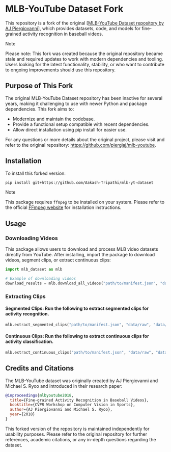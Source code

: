 # MLB-YouTube Dataset Fork

This repository is a fork of the original \[[MLB-YouTube Dataset repository by AJ Piergiovanni](https://arxiv.org/abs/1804.03247)\], which provides datasets, code, and models for fine-grained activity recognition in baseball videos.

> [!NOTE]
> Please note: This fork was created because the original repository became stale and required updates to work with modern dependencies and tooling. Users looking for the latest functionality, stability, or who want to contribute to ongoing improvements should use this repository.

## Purpose of This Fork
The original MLB-YouTube Dataset repository has been inactive for several years, making it challenging to use with newer Python and package dependencies. This fork aims to:

- Modernize and maintain the codebase.
- Provide a functional setup compatible with recent dependencies.
- Allow direct installation using pip install for easier use.

For any questions or more details about the original project, please visit and refer to the original repository: https://github.com/piergiaj/mlb-youtube.

## Installation
To install this forked version:

```bash
pip install git+https://github.com/Aakash-Tripathi/mlb-yt-dataset
```

> [!NOTE]
> This package requires ``ffmpeg`` to be installed on your system. Please refer to the official [FFmpeg website](https://www.ffmpeg.org/) for installation instructions.

## Usage
### Downloading Videos
This package allows users to download and process MLB video datasets directly from YouTube. After installing, import the package to download videos, segment clips, or extract continuous clips:

```python
import mlb_dataset as mlb

# Example of downloading videos
download_results = mlb.download_all_videos("path/to/manifest.json", "data/raw")
```

### Extracting Clips

#### Segmented Clips: Run the following to extract segmented clips for activity recognition.

```python
mlb.extract_segmented_clips("path/to/manifest.json", "data/raw", "data/segmented")
```
#### Continuous Clips: Run the following to extract continuous clips for activity classification.

```python
mlb.extract_continuous_clips("path/to/manifest.json", "data/raw", "data/continuous")
```

## Credits and Citations
The MLB-YouTube dataset was originally created by AJ Piergiovanni and Michael S. Ryoo and introduced in their research paper:

```bibtex
@inproceedings{mlbyoutube2018,
  title={Fine-grained Activity Recognition in Baseball Videos},
  booktitle={CVPR Workshop on Computer Vision in Sports},
  author={AJ Piergiovanni and Michael S. Ryoo},
  year={2018}
}
```

This forked version of the repository is maintained independently for usability purposes. Please refer to the original repository for further references, academic citations, or any in-depth questions regarding the dataset.